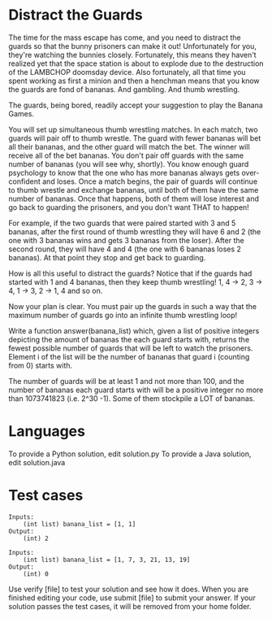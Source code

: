 Distract the Guards
===================

The time for the mass escape has come, and you need to distract the guards so that the bunny prisoners can make it out! Unfortunately for you, they're watching the bunnies closely. 
Fortunately, this means they haven't realized yet that the space station is about to explode due to the destruction of the LAMBCHOP doomsday device. Also fortunately, all that time you 
spent working as first a minion and then a henchman means that you know the guards are fond of bananas. And gambling. And thumb wrestling.

The guards, being bored, readily accept your suggestion to play the Banana Games.

You will set up simultaneous thumb wrestling matches. In each match, two guards will pair off to thumb wrestle. The guard with fewer bananas will bet all their bananas, and the other guard 
will match the bet. The winner will receive all of the bet bananas. You don't pair off guards with the same number of bananas (you will see why, shortly). You know enough guard psychology 
to know that the one who has more bananas always gets over-confident and loses. Once a match begins, the pair of guards will continue to thumb wrestle and exchange bananas, until both of them 
have the same number of bananas. Once that happens, both of them will lose interest and go back to guarding the prisoners, and you don't want THAT to happen!

For example, if the two guards that were paired started with 3 and 5 bananas, after the first round of thumb wrestling they will have 6 and 2 (the one with 3 bananas wins and gets 3 bananas 
from the loser). After the second round, they will have 4 and 4 (the one with 6 bananas loses 2 bananas). At that point they stop and get back to guarding.

How is all this useful to distract the guards? Notice that if the guards had started with 1 and 4 bananas, then they keep thumb wrestling! 1, 4 -> 2, 3 -> 4, 1 -> 3, 2 -> 1, 4 and 
so on.

Now your plan is clear. You must pair up the guards in such a way that the maximum number of guards go into an infinite thumb wrestling loop!

Write a function answer(banana_list) which, given a list of positive integers depicting the amount of bananas the each guard starts with, returns the fewest possible number of guards that 
will be left to watch the prisoners. Element i of the list will be the number of bananas that guard i (counting from 0) starts with.

The number of guards will be at least 1 and not more than 100, and the number of bananas each guard starts with will be a positive integer no more than 1073741823 (i.e. 2^30 -1). Some of them 
stockpile a LOT of bananas.

Languages
=========

To provide a Python solution, edit solution.py
To provide a Java solution, edit solution.java

Test cases
==========
```
Inputs:
    (int list) banana_list = [1, 1]
Output:
    (int) 2

Inputs:
    (int list) banana_list = [1, 7, 3, 21, 13, 19]
Output:
    (int) 0
```
Use verify [file] to test your solution and see how it does. When you are finished editing your code, use submit [file] to submit your answer. If your solution passes the test cases, it will 
be removed from your home folder.